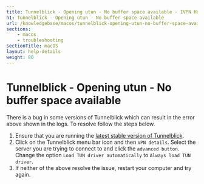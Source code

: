 ```yaml
---
title: Tunnelblick - Opening utun - No buffer space available - IVPN Help
h1: Tunnelblick - Opening utun - No buffer space available
url: /knowledgebase/macos/tunnelblick-opening-utun-no-buffer-space-available/
sections:
    - macos
    - troubleshooting
sectionTitle: macOS
layout: help-details
weight: 80
---
```

# Tunnelblick - Opening utun - No buffer space available

There is a bug in some versions of Tunnelblick which can result in the error above shown in the logs. To resolve follow the steps below.

1. Ensure that you are running the [latest stable version of Tunnelblick](https://tunnelblick.net/downloads.html).
2. Click on the Tunnelblick menu bar icon and then `VPN details`. Select the server you are trying to connect to and click the `advanced button`. Change the option `Load TUN driver automatically` to `Always load TUN driver`.
3. If neither of the above resolve the issue, restart your computer and try again.
